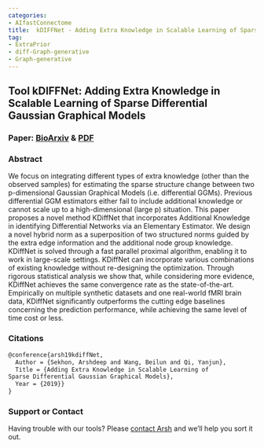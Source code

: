 ```yaml
---
categories:
- AIfastConnectome
title:  kDIFFNet - Adding Extra Knowledge in Scalable Learning of Sparse Differential Gaussian Graphical Models
tag:
- ExtraPrior
- diff-Graph-generative
- Graph-generative
---
```



## Tool kDIFFNet: Adding Extra Knowledge in Scalable Learning of Sparse Differential Gaussian Graphical Models

### Paper: [BioArxiv](http://biorxiv.org/cgi/content/short/716852v1) & [PDF](http://www.cs.virginia.edu/yanjun/paperA14/2019-kDiffNet.pdf)

### Abstract
We focus on integrating different types of extra knowledge (other than the observed samples) for estimating the sparse structure change between two p-dimensional Gaussian Graphical Models (i.e. differential GGMs). Previous differential GGM estimators either fail to include additional knowledge or cannot scale up to a high-dimensional (large p) situation. This paper proposes a novel method KDiffNet that incorporates Additional Knowledge in identifying Differential Networks via an Elementary Estimator. We design a novel hybrid norm as a superposition of two structured norms guided by the extra edge information and the additional node group knowledge. KDiffNet is solved through a fast parallel proximal algorithm, enabling it to work in large-scale settings. KDiffNet can incorporate various combinations of existing knowledge without re-designing the optimization. Through rigorous statistical analysis we show that, while considering more evidence, KDiffNet achieves the same convergence rate as the state-of-the-art. Empirically on multiple synthetic datasets and one real-world fMRI brain data, KDiffNet significantly outperforms the cutting edge baselines concerning the prediction performance, while achieving the same level of time cost or less.



### Citations

```latex
@conference{arsh19kdiffNet,
  Author = {Sekhon, Arshdeep and Wang, Beilun and Qi, Yanjun},
  Title = {Adding Extra Knowledge in Scalable Learning of
Sparse Differential Gaussian Graphical Models},
  Year = {2019}}
}
```

### Support or Contact

Having trouble with our tools? Please [contact Arsh](mailto:as5cu@virginia.edu) and we’ll help you sort it out.
